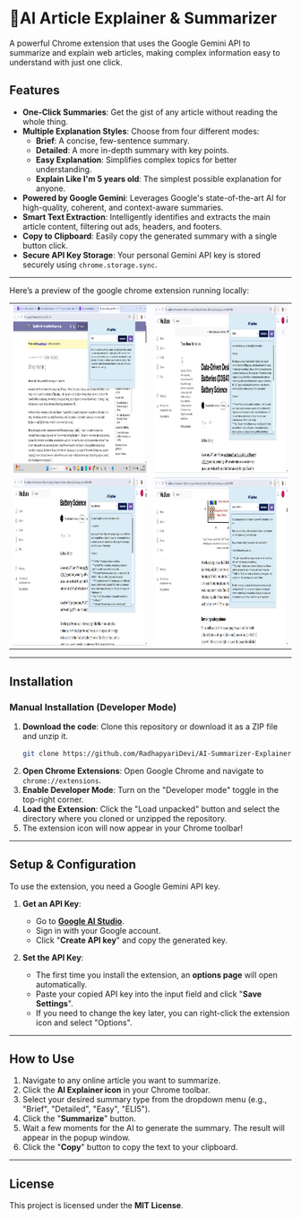 # 📝AI Article Explainer & Summarizer

A powerful Chrome extension that uses the Google Gemini API to summarize and explain web articles, making complex information easy to understand with just one click.

## Features

* **One-Click Summaries**: Get the gist of any article without reading the whole thing.
* **Multiple Explanation Styles**: Choose from four different modes:
    * **Brief**: A concise, few-sentence summary.
    * **Detailed**: A more in-depth summary with key points.
    * **Easy Explanation**: Simplifies complex topics for better understanding.
    * **Explain Like I'm 5 years old**: The simplest possible explanation for anyone.
* **Powered by Google Gemini**: Leverages Google's state-of-the-art AI for high-quality, coherent, and context-aware summaries.
* **Smart Text Extraction**: Intelligently identifies and extracts the main article content, filtering out ads, headers, and footers.
* **Copy to Clipboard**: Easily copy the generated summary with a single button click.
* **Secure API Key Storage**: Your personal Gemini API key is stored securely using `chrome.storage.sync`.

---
Here’s a preview of the google chrome extension running locally:

<table>
  <tr>
    <td>
      <img width="500" height="300" alt="brief" src="https://github.com/RadhapyariDevi/AI-Summarizer-Explainer-Extension/blob/main/Screenshots/brief.png" />
    </td>
    <td>
      <img width="500" height="300" alt="Detailed" src="https://github.com/RadhapyariDevi/AI-Summarizer-Explainer-Extension/blob/main/Screenshots/detailed.png" />
    </td>
  </tr>
  <tr>
    <td>
      <img width="500" height="300" alt="easy explanation" src="https://github.com/RadhapyariDevi/AI-Summarizer-Explainer-Extension/blob/main/Screenshots/Easy%20explanation.png" />
    </td>
    <td>
      <img width="500" height="300" alt="eli5" src="https://github.com/RadhapyariDevi/AI-Summarizer-Explainer-Extension/blob/main/Screenshots/explain%20like%20I'm%205%20years%20old.png" />
    </td>
  </tr>
</table>

---

## Installation

### Manual Installation (Developer Mode)

1.  **Download the code**: Clone this repository or download it as a ZIP file and unzip it.
    ```bash
    git clone https://github.com/RadhapyariDevi/AI-Summarizer-Explainer-Extension
    ```
2.  **Open Chrome Extensions**: Open Google Chrome and navigate to `chrome://extensions`.
3.  **Enable Developer Mode**: Turn on the "Developer mode" toggle in the top-right corner.
4.  **Load the Extension**: Click the "Load unpacked" button and select the directory where you cloned or unzipped the repository.
5.  The extension icon will now appear in your Chrome toolbar!

---

## Setup & Configuration

To use the extension, you need a Google Gemini API key.

1.  **Get an API Key**:
    * Go to **[Google AI Studio](https://aistudio.google.com/app/apikey)**.
    * Sign in with your Google account.
    * Click "**Create API key**" and copy the generated key.

2.  **Set the API Key**:
    * The first time you install the extension, an **options page** will open automatically.
    * Paste your copied API key into the input field and click "**Save Settings**".
    * If you need to change the key later, you can right-click the extension icon and select "Options".


---

## How to Use

1.  Navigate to any online article you want to summarize.
2.  Click the **AI Explainer icon** in your Chrome toolbar.
3.  Select your desired summary type from the dropdown menu (e.g., "Brief", "Detailed", "Easy", "ELI5").
4.  Click the "**Summarize**" button.
5.  Wait a few moments for the AI to generate the summary. The result will appear in the popup window.
6.  Click the "**Copy**" button to copy the text to your clipboard.

---

## License

This project is licensed under the **MIT License**.

